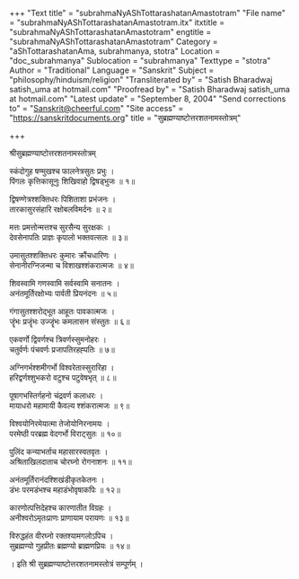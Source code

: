 +++
"Text title" = "subrahmaNyAShTottarashatanAmastotram"
"File name" = "subrahmaNyAShTottarashatanAmastotram.itx"
itxtitle = "subrahmaNyAShTottarashatanAmastotram"
engtitle = "subrahmaNyAShTottarashatanAmastotram"
Category = "aShTottarashatanAma, subrahmanya, stotra"
Location = "doc_subrahmanya"
Sublocation = "subrahmanya"
Texttype = "stotra"
Author = "Traditional"
Language = "Sanskrit"
Subject = "philosophy/hinduism/religion"
"Transliterated by" = "Satish Bharadwaj satish_uma at hotmail.com"
"Proofread by" = "Satish Bharadwaj satish_uma at hotmail.com"
"Latest update" = "September 8, 2004"
"Send corrections to" = "Sanskrit@cheerful.com"
"Site access" = "https://sanskritdocuments.org"
title = "सुब्रह्मण्याष्टोत्तरशतनामस्तोत्रम्"

+++
  
 श्रीसुब्रह्मण्याष्टोत्तरशतनामस्तोत्रम्   
  
स्कंदोगुह षण्मुखश्च फालनेत्रसुतः प्रभुः ।  
पिंगलः कृत्तिकासूनुः शिखिवाहो द्विषड्भुजः ॥ १॥  
  
द्विषण्णेत्रश्शक्तिधरः पिशिताशा प्रभंजनः ।  
तारकासुरसंहारि रक्षोबलविमर्दनः ॥ २॥  
  
मत्तः प्रमत्तोन्मत्तश्च सुरसैन्य सुरक्षकः ।  
देवसेनापतिः प्राज्ञः कृपालो भक्तवत्सलः ॥ ३॥  
  
उमासुतश्शक्तिधरः कुमारः क्रौंचधारिणः ।  
सेनानीरग्निजन्मा च विशाखश्शंकरात्मजः ॥ ४॥  
  
शिवस्वामि गणस्वामि सर्वस्वामि सनातनः ।  
अनंतमूर्तिरक्षोभ्यः पार्वती प्रियनंदनः ॥ ५॥  
  
गंगासुतश्शरोद्भूत आहूतः पावकात्मजः ।  
जॄंभः प्रजॄंभः उज्जॄंभः कमलासन संस्तुतः ॥ ६॥  
  
एकवर्णो द्विवर्णश्च त्रिवर्णस्सुमनोहरः ।  
चतुर्वर्णः पंचवर्णः प्रजापतिरहह्पतिः ॥ ७॥  
  
अग्निगर्भश्शमीगर्भो विश्वरेतास्सुरारिहा ।  
हरिद्वर्णश्शुभकरो वटुश्च पटुवेषभृत् ॥ ८॥  
  
पूषागभस्तिर्गहनो चंद्रवर्ण कलाधरः ।  
मायाधरो महामायी कैवल्य श्शंकरात्मजः ॥ ९॥  
  
विश्वयोनिरमेयात्मा तेजोयोनिरनामयः ।  
परमेष्ठी परब्रह्म वेदगर्भो विराट्सुतः ॥ १०॥  
  
पुलिंद कन्याभर्ताच महासारस्वतवृतः ।  
अश्रिताखिलदाताच चोरघ्नो रोगनाशनः ॥ ११॥  
  
अनंतमूर्तिरानंदश्शिखंडीकृतकेतनः ।  
डंभः परमडंभश्च महाडंभोवृषाकपिः ॥ १२॥  
  
कारणोत्पत्तिदेहश्च कारणातीत विग्रहः ।  
अनीश्वरोऽमृतःप्राणः प्राणायाम परायणः ॥ १३॥  
  
विरुद्धहंत वीरघ्नो रक्तश्यामगलोऽपिच ।  
सुब्रह्मण्यो गुहप्रीतः ब्रह्मण्यो ब्राह्मणप्रियः ॥ १४॥  
  
। इति श्री सुब्रह्मण्याष्टोत्तरशतनामस्तोत्रं सम्पूर्णम् ।  
  
  
